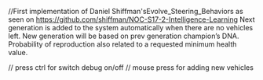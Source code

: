 //First implementation of Daniel Shiffman'sEvolve_Steering_Behaviors as seen on 
https://github.com/shiffman/NOC-S17-2-Intelligence-Learning
Next generation is added to the system automatically when there are no vehicles left. New generation will be based on prev generation champion’s DNA. Probability of reproduction also related to a requested minimum health value.

// press ctrl for switch debug on/off
// mouse press for adding new vehicles

